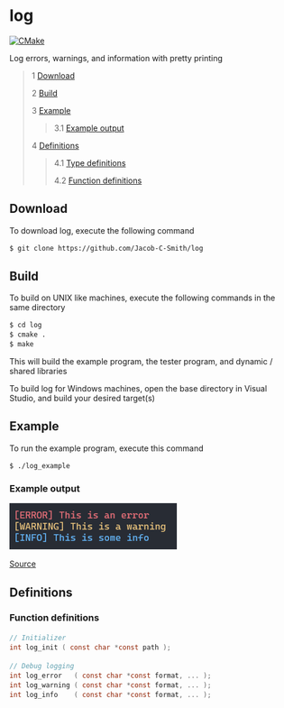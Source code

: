 # log
[![CMake](https://github.com/Jacob-C-Smith/log/actions/workflows/cmake.yml/badge.svg)](https://github.com/Jacob-C-Smith/log/actions/workflows/cmake.yml)

 Log errors, warnings, and information with pretty printing 

 > 1 [Download](#download)
 >
 > 2 [Build](#build)
 >
 > 3 [Example](#example)
 >
 >> 3.1 [Example output](#example-output)
 >
 > 4 [Definitions](#definitions)
 >
 >> 4.1 [Type definitions](#type-definitions)
 >>
 >> 4.2 [Function definitions](#function-definitions)

 ## Download
 To download log, execute the following command
 ```bash
 $ git clone https://github.com/Jacob-C-Smith/log
 ```
 ## Build
 To build on UNIX like machines, execute the following commands in the same directory
 ```bash
 $ cd log
 $ cmake .
 $ make
 ```
  This will build the example program, the tester program, and dynamic / shared libraries

  To build log for Windows machines, open the base directory in Visual Studio, and build your desired target(s)
 ## Example
 To run the example program, execute this command
 ```
 $ ./log_example
 ```
 ### Example output
 
 ![](log_output.png)
 
 [Source](main.c)
 ## Definitions
 ### Function definitions
 ```c 
 // Initializer
 int log_init ( const char *const path );

 // Debug logging
 int log_error   ( const char *const format, ... );
 int log_warning ( const char *const format, ... );
 int log_info    ( const char *const format, ... );
 ```

